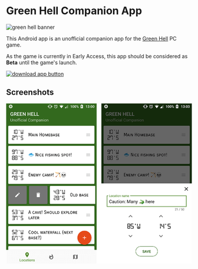 # Green Hell Companion App

![green hell banner](https://steamcdn-a.akamaihd.net/steam/apps/815370/header.jpg?t=1535538259)

This Android app is an unofficial companion app for the [Green Hell](http://www.greenhell-game.com/) PC game.

As the game is currently in Early Access, this app should be considered as **Beta** until the game's launch.

[![download app button](https://play.google.com/intl/en_us/badges/images/badge_new.png)](http://https://play.google.com/store/apps/details?id=cafe.adriel.greenhell)

## Screenshots

![app screenshots](screenshots.png)